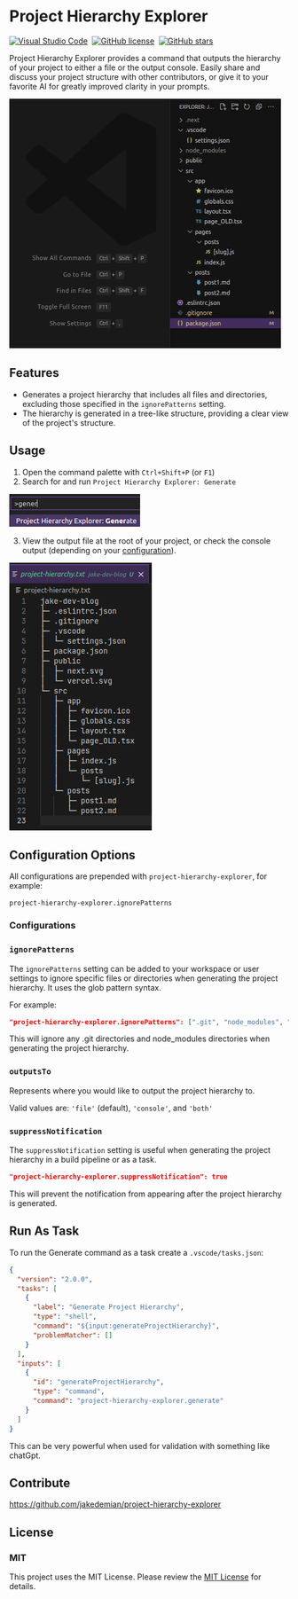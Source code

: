 <a href="https://marketplace.visualstudio.com/items?itemName=jake-demian.project-hierarchy-explorer" style="display: none;">
  <picture>
    <source media="(prefers-color-scheme: dark)" srcset="https://raw.githubusercontent.com/jakedemian/project-hierarchy-explorer/main/images/icon.png" width="140">
    <source media="(prefers-color-scheme: light)" srcset="https://raw.githubusercontent.com/jakedemian/project-hierarchy-explorer/main/images/icon.png" width="140">
    <img src="https://raw.githubusercontent.com/jakedemian/project-hierarchy-explorer/main/images/blank.png" alt="Logo">
  </picture>
</a>

# Project Hierarchy Explorer

[![Visual Studio Code](https://img.shields.io/badge/--007ACC?logo=visual%20studio%20code&logoColor=ffffff)](https://marketplace.visualstudio.com/items?itemName=jake-demian.project-hierarchy-explorer)&nbsp;
[![GitHub license](https://badgen.net/github/license/jakedemian/project-hierarchy-explorer)](https://github.com/jakedemian/project-hierarchy-explorer/blob/main/LICENSE.md)&nbsp;
[![GitHub stars](https://img.shields.io/github/stars/jakedemian/project-hierarchy-explorer.svg?style=social&label=Star)](https://GitHub.com/jakedemian/project-hierarchy-explorer/stargazers/)

Project Hierarchy Explorer provides a command that outputs the hierarchy of your project to either a file or the output console. Easily share and discuss your project structure with other contributors, or give it to your favorite AI for greatly improved clarity in your prompts.

![Alt text](images/project-hierarchy-animation.gif)

## Features

- Generates a project hierarchy that includes all files and directories, excluding those specified in the `ignorePatterns` setting.
- The hierarchy is generated in a tree-like structure, providing a clear view of the project's structure.

## Usage

1. Open the command palette with `Ctrl+Shift+P` (or `F1`)
2. Search for and run `Project Hierarchy Explorer: Generate`

![Alt text](images/command.png)

3. View the output file at the root of your project, or check the console output (depending on your [configuration](#configuration-options)).

![Alt text](images/sample.png)

## Configuration Options

All configurations are prepended with `project-hierarchy-explorer`, for example:

```
project-hierarchy-explorer.ignorePatterns
```

### Configurations

### `ignorePatterns`

The `ignorePatterns` setting can be added to your workspace or user settings to ignore specific files or directories when generating the project hierarchy. It uses the glob pattern syntax.

For example:

```json
"project-hierarchy-explorer.ignorePatterns": [".git", "node_modules", "*.js.map"]
```

This will ignore any .git directories and node_modules directories when generating the project hierarchy.

### `outputsTo`

Represents where you would like to output the project hierarchy to.

Valid values are: `'file'` (default), `'console'`, and `'both'`

### `suppressNotification`

The `suppressNotification` setting is useful when generating the project hierarchy in a build pipeline or as a task.

```json
"project-hierarchy-explorer.suppressNotification": true
```

This will prevent the notification from appearing after the project hierarchy is generated.

## Run As Task

To run the Generate command as a task create a `.vscode/tasks.json`:

```json
{
  "version": "2.0.0",
  "tasks": [
    {
      "label": "Generate Project Hierarchy",
      "type": "shell",
      "command": "${input:generateProjectHierarchy}",
      "problemMatcher": []
    }
  ],
  "inputs": [
    {
      "id": "generateProjectHierarchy",
      "type": "command",
      "command": "project-hierarchy-explorer.generate"
    }
  ]
}
```

This can be very powerful when used for validation with something like chatGpt.

## Contribute

https://github.com/jakedemian/project-hierarchy-explorer

## License

### MIT

This project uses the MIT License. Please review the [MIT License](LICENSE.md) for details.
